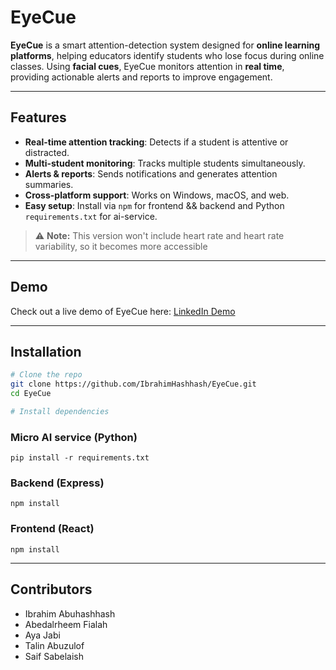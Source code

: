 # EyeCue

**EyeCue** is a smart attention-detection system designed for **online learning platforms**, helping educators identify students who lose focus during online classes. Using **facial cues**, EyeCue monitors attention in **real time**, providing actionable alerts and reports to improve engagement.

---

## Features

- **Real-time attention tracking**: Detects if a student is attentive or distracted.  
- **Multi-student monitoring**: Tracks multiple students simultaneously.  
- **Alerts & reports**: Sends notifications and generates attention summaries.  
- **Cross-platform support**: Works on Windows, macOS, and web.  
- **Easy setup**: Install via `npm` for frontend && backend and Python `requirements.txt` for ai-service.  

> ⚠️ **Note:** This version won't include heart rate and heart rate variability, so it becomes more accessible 

---

## Demo

Check out a live demo of EyeCue here: [LinkedIn Demo](https://lnkd.in/p/gHCymSyY)

---

## Installation

```bash
# Clone the repo
git clone https://github.com/IbrahimHashhash/EyeCue.git
cd EyeCue

# Install dependencies
```
### Micro AI service (Python)
```
pip install -r requirements.txt
```
### Backend (Express)
```
npm install
```
### Frontend (React)
```
npm install
```

---

## Contributors 
- Ibrahim Abuhashhash
- Abedalrheem Fialah
- Aya Jabi
- Talin Abuzulof
- Saif Sabelaish














